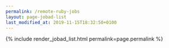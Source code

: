 ```yaml
---
permalink: /remote-ruby-jobs
layout: page-jobad-list
last_modified_at: 2019-11-15T18:32:50+0100
---
```

{% include render_jobad_list.html permalink=page.permalink %}
